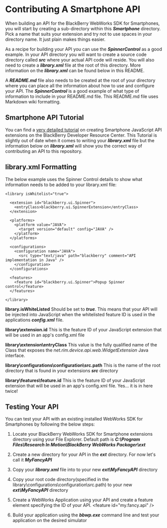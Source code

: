 # Contributing A Smartphone API

When building an API for the BlackBerry WebWorks SDK for Smartphones, you will start by creating a sub-directory within this _**Smartphone**_ directory.  Pick a name that suits your extension and try not to use spaces in your directory name.  It just plain makes things easier.  

As a recipe for building your API you can use the _**SpinnerControl**_ as a good example.  In your API directory you will want to create a source code directory called _**src**_ where your actual API code will reside.  You will also need to create a _**library.xml**_ file at the root of this directory.  More information on the _**library.xml**_ can be found below in this README.

A _**README.md**_ file also needs to be created at the root of your directory where you can place all the information about how to use and configure your API.  The _**SpinnerControl**_ is a good example of what type of information to include in your README.md file.  This README.md file uses Markdown wiki formatting. 


## Smartphone API Tutorial

You can find a [very detailed tutorial](http://supportforums.blackberry.com/t5/Web-and-WebWorks-Development/Building-a-BlackBerry-WebWorks-JavaScript-Extension/ta-p/494139) on creating Smartphone JavaScript API extensions on the BlackBerry Developer Resource Center.  This Tutorial is slightly out of date when it comes to writing your _**library.xml**_ file but the information below on _**library.xml**_ will show you the correct way of contributing an API to this repository.

## library.xml Formatting

The below example uses the Spinner Control details to show what information needs to be added to your library.xml file:

    <library isWhitelist="true">

      <extension id="blackberry.ui.Spinner">
        <entryClass>blackberry.ui.SpinnerExtension</entryClass>
      </extension>
      
      <platforms>
        <platform value="JAVA">
          <target version="default" config="JAVA" />
        </platform>
      </platforms>

      <configurations>
        <configuration name="JAVA">
          <src type="text/java" path="blackberry" comment="API implementation in Java" />
        </configuration>
      </configurations>   
 
      <features>
        <feature id="blackberry.ui.Spinner">Popup Spinner control</feature>
      </features>

    </library>

**library.isWhiteListed**  Should be set to _**true**_.  This means that your API will be injected into JavaScript when the whitelisted feature ID is used in the applications _**config.xml**_ file.

**library\extension.id** This is the feature ID of your JavaScript extension that will be used in an app's config.xml file

**library\extension\entryClass** This value is the fully qualified name of the Class that exposes the _net.rim.device.api.web.WidgetExtension_ Java interface.

**library\configurations\configuration\src.path** This is the name of the root directory that is found in your extensions _**src**_ directory

**library\features\feature.id** This is the feature ID of your JavaScript extension that will be used in an app's config.xml file.  Yes... it is in here twice!

## Testing Your API

You can test your API with an existing installed WebWorks SDK for Smartphones by following the below steps:

1. Locate your BlackBerry WebWorks SDK for Smartphone extensions directory using your File Explorer.  Default path is _**C:\Program Files\Research In Motion\BlackBerry WebWorks Packager\ext**_

2. Create a new directory for your API in the _**ext**_ directory. For now let's call it _**MyFancyAPI**_

3. Copy your _**library.xml**_ file into to your new _**ext\MyFancyAPI**_ directory

4. Copy your root code directory(specified in the library\configurations\configuration\src.path) to your new _**ext\MyFancyAPI**_ directory

5. Create a WebWorks Application using your API and create a feature element specifying the ID of your API.  &lt;feature id="my.fancy.api" /&gt;

6. Build your application using the _**bbwp.exe**_ command line and test your application on the desired simulator